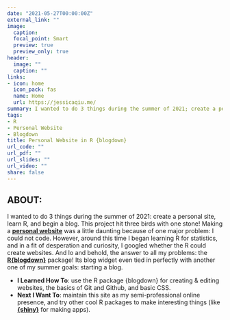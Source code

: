 ```yaml
---
date: "2021-05-27T00:00:00Z"
external_link: ""
image:
  caption: 
  focal_point: Smart
  preview: true
  preview_only: true
header:
  image: ""
  caption: ""
links:
- icon: home
  icon_pack: fas
  name: Home
  url: https://jessicaqiu.me/
summary: I wanted to do 3 things during the summer of 2021; create a personal site, learn R, and begin a blog. This project checked all the boxes! 
tags:
- R
- Personal Website
- Blogdown
title: Personal Website in R {blogdown}
url_code: ""
url_pdf: ""
url_slides: ""
url_video: ""
share: false
---
```


## ABOUT:

I wanted to do 3 things during the summer of 2021: create a personal site, learn R, and begin a blog. This project hit three birds with one stone! Making a **[personal website](https://jessicaqiu.me/)** was a little daunting because of one major problem: I could not code. However, around this time I began learning R for statistics, and in a fit of desperation and curiosity, I googled whether the R could create websites. And lo and behold, the answer to all my problems: the **[R{blogdown}](https://github.com/rstudio/blogdown)** package! Its blog widget even tied in perfectly with another one of my summer goals: starting a blog.

- **I Learned How To**: use the R package {blogdown} for creating & editing websites, the basics of Git and Github, and basic CSS.
- **Next I Want To**: maintain this site as my semi-professional online presence, and try other cool R packages to make interesting things (like **[{shiny}](https://shiny.rstudio.com/)** for making apps).
<br/><br/>
